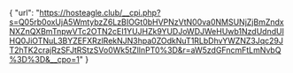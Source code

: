 {
  "url": "https://hosteagle.club/__cpi.php?s=Q05rb0oxUjA5WmtybzZ6LzBIOGt0bHVPNzVtN00va0NMSUNjZjBmZndxNXZnQXBmTnpwVTc2OTN2cEI1YUJHZk9YUDJoWDJWeHUwb1NzdUdndUlHQ0JiOTNuL3BYZEFXRzlRekNJN3hpa0ZOdkNuT1RLbDhvYWZNZ3Jqc29JT2hTK2crajRzSFJtRStzSVo0Wk5tZllnPT0%3D&r=aW5zdGFncmFtLmNvbQ%3D%3D&__cpo=1"
}
